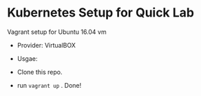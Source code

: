 # Kubernetes Setup for Quick Lab

Vagrant setup for Ubuntu 16.04 vm


- Provider: VirtualBOX

- Usgae:  

* Clone this repo. 

* run `vagrant up` . Done!
